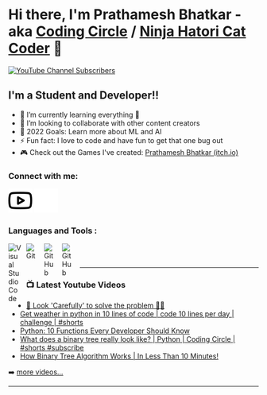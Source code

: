 # Hi there, I'm Prathamesh Bhatkar - aka [Coding Circle][youtube] / [Ninja Hatori Cat Coder][grepper] 👋 

[![YouTube Channel Subscribers](https://img.shields.io/youtube/channel/subscribers/UCHzOI93T5ZZ4TqYJqz6WmYQ?logo=youtube&logoColor=red&style=for-the-badge)][youtube]


## I'm a Student and Developer!!

- 🌱 I’m currently learning everything 🤣
- 👯 I’m looking to collaborate with other content creators
- 🥅 2022 Goals: Learn more about ML and AI
- ⚡ Fun fact: I love to code and have fun to get that one bug out
- 🎮 Check out the Games I've created: [Prathamesh Bhatkar (itch.io)](https://prathamesh-bhatkar.itch.io/)

### Connect with me:

[![website](img/youtube-light.svg)](https://www.youtube.com/channel/UCHzOI93T5ZZ4TqYJqz6WmYQ#gh-light-mode-only)
[![website](img/youtube-dark.svg)](https://www.youtube.com/channel/UCHzOI93T5ZZ4TqYJqz6WmYQ#gh-dark-mode-only)
&nbsp;&nbsp;

### Languages and Tools :

[<img align="left" alt="Visual Studio Code" width="26px" src="https://cdn.jsdelivr.net/gh/devicons/devicon/icons/vscode/vscode-original.svg" style="padding-right:10px;" />]()
[<img align="left" alt="Git" width="26px" src="https://cdn.jsdelivr.net/gh/devicons/devicon/icons/git/git-original.svg" style="padding-right:10px;" />]()
[<img align="left" alt="GitHub" width="26px" src="https://user-images.githubusercontent.com/3369400/139447912-e0f43f33-6d9f-45f8-be46-2df5bbc91289.png" style="padding-right:10px;" />](https://www.youtube.com/playlist?list=PLkwxH9e_vrAJ0WbEsFA9W3I1W-g_BTsbt#gh-dark-mode-only)
[<img align="left" alt="GitHub" width="26px" src="https://user-images.githubusercontent.com/3369400/139448065-39a229ba-4b06-434b-bc67-616e2ed80c8f.png" style="padding-right:10px;" />](https://www.youtube.com/playlist?list=PLkwxH9e_vrAJ0WbEsFA9W3I1W-g_BTsbt#gh-light-mode-only)

<br />
<br />

---

### 📺 Latest Youtube Videos

<!-- YOUTUBE:START -->
- [👀 Look &#39;Carefully&#39; to solve the problem 👀🙄](https://www.youtube.com/watch?v=8o-xjPJF3dw)
- [Get weather in python in 10 lines of code | code 10 lines per day | challenge | #shorts](https://www.youtube.com/watch?v=7lFWyqA97MI)
- [Python: 10 Functions Every Developer Should Know](https://www.youtube.com/watch?v=0kN5zmdFm6c)
- [What does a binary tree really look like? | Python | Coding Circle | #shorts #subscribe](https://www.youtube.com/watch?v=kO8QjJCPofw)
- [How Binary Tree Algorithm Works | In Less Than 10 Minutes!](https://www.youtube.com/watch?v=E-jkUoDta8g)
<!-- YOUTUBE:END -->

➡️ [more videos...](https://www.youtube.com/channel/UCHzOI93T5ZZ4TqYJqz6WmYQ)

---

[youtube]: https://www.youtube.com/channel/UCHzOI93T5ZZ4TqYJqz6WmYQ
[grepper]: https://www.codegrepper.com/profile/prathamesh-bhatkar
